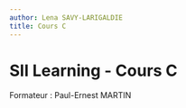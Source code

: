 ```yaml
---
author: Lena SAVY-LARIGALDIE
title: Cours C
---
```


# SII Learning - Cours C

Formateur : Paul-Ernest MARTIN
